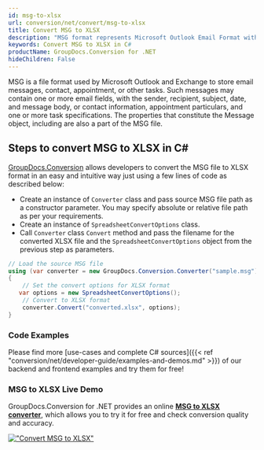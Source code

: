 ```yaml
---
id: msg-to-xlsx
url: conversion/net/convert/msg-to-xlsx
title: Convert MSG to XLSX
description: "MSG format represents Microsoft Outlook Email Format with .msg extension. Learn how to convert MSG to XLSX file programmatically in C# language using GroupDocs.Conversion for .NET library."
keywords: Convert MSG to XLSX in C#
productName: GroupDocs.Conversion for .NET
hideChildren: False
---
```


MSG is a file format used by Microsoft Outlook and Exchange to store email messages, contact, appointment, or other tasks. Such messages may contain one or more email fields, with the sender, recipient, subject, date, and message body, or contact information, appointment particulars, and one or more task specifications. The properties that constitute the Message object, including are also a part of the MSG file.

## Steps to convert MSG to XLSX in C#

[GroupDocs.Conversion](https://products.groupdocs.com/conversion/net) allows developers to convert the MSG file to XLSX format in an easy and intuitive way just using a few lines of code as described below:

* Create an instance of `Converter` class and pass source MSG file path as a constructor parameter. You may specify absolute or relative file path as per your requirements. 
* Create an instance of `SpreadsheetConvertOptions` class.
* Call `Converter` class `Convert` method and pass the filename for the converted XLSX file and the `SpreadsheetConvertOptions` object from the previous step as parameters.

```csharp
// Load the source MSG file
using (var converter = new GroupDocs.Conversion.Converter("sample.msg"))
{
    // Set the convert options for XLSX format
   var options = new SpreadsheetConvertOptions();
    // Convert to XLSX format
    converter.Convert("converted.xlsx", options);
}
```

### Code Examples

Please find more [use-cases and complete C# sources]({{< ref "conversion/net/developer-guide/examples-and-demos.md" >}}) of our backend and frontend examples and try them for free!

### MSG to XLSX Live Demo

GroupDocs.Conversion for .NET provides an online [**MSG to XLSX converter**](https://products.groupdocs.app/conversion/msg-to-xlsx), which allows you to try it for free and check conversion quality and accuracy.

[!["Convert MSG to XLSX"](conversion/net/images/convert-to-xlsx/convert-msg-to-xlsx.png)](https://products.groupdocs.app/conversion/msg-to-xlsx)
